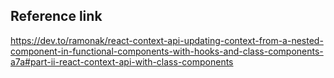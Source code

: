 

## Reference link
https://dev.to/ramonak/react-context-api-updating-context-from-a-nested-component-in-functional-components-with-hooks-and-class-components-a7a#part-ii-react-context-api-with-class-components

